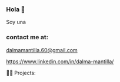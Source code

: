 ### Hola 👋
Soy una 

### contact me at: 

  dalmamantilla.60@gmail.com

  https://www.linkedin.com/in/dalma-mantilla/


🧑‍🚀 Projects:


